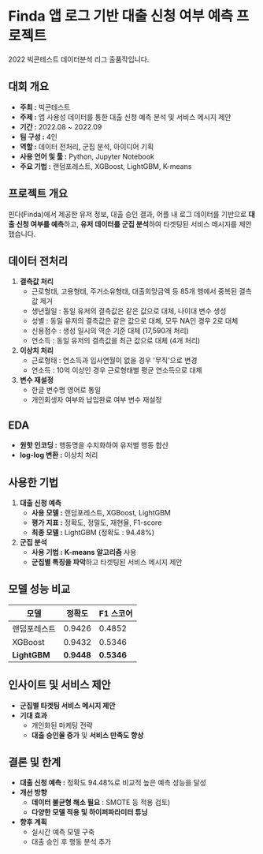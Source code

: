 # Finda 앱 로그 기반 대출 신청 여부 예측 프로젝트
2022 빅콘테스트 데이터분석 리그 출품작입니다.

## 대회 개요
- **주최 :** 빅콘테스트 
- **주제 :** 앱 사용성 데이터를 통한 대출 신청 예측 분석 및 서비스 메시지 제안  
- **기간 :** 2022.08 ~ 2022.09
- **팀 구성 :** 4인
- **역할 :** 데이터 전처리, 군집 분석, 아이디어 기획
- **사용 언어 및 툴 :** Python, Jupyter Notebook  
- **주요 기법 :** 랜덤포레스트, XGBoost, LightGBM, K-means


## 프로젝트 개요
핀다(Finda)에서 제공한 유저 정보, 대출 승인 결과, 어플 내 로그 데이터를 기반으로 **대출 신청 여부를 예측**하고, **유저 데이터를 군집 분석**하여 타겟팅된 서비스 메시지를 제안했습니다.


## 데이터 전처리
1. **결측값 처리**
   - 근로형태, 고용형태, 주거소유형태, 대출희망금액 등 85개 행에서 중복된 결측값 제거
   - 생년월일 : 동일 유저의 결측값은 같은 값으로 대체, 나이대 변수 생성
   - 성별 : 동일 유저의 결측값은 같은 값으로 대체, 모두 NA인 경우 2로 대체
   - 신용점수 : 생성 일시의 역순 기준 대체 (17,590개 처리)
   - 연소득 : 동일 유저의 결측값을 최근 값으로 대체 (4개 처리)
2. **이상치 처리**
   - 근로형태 : 연소득과 입사연월이 없을 경우 '무직'으로 변경
   - 연소득 : 10억 이상인 경우 근로형태별 평균 연소득으로 대체
3. **변수 재설정**
   - 한글 변수명 영어로 통일
   - 개인회생자 여부와 납입완료 여부 변수 재설정


## EDA
- **원핫 인코딩 :** 행동명을 수치화하여 유저별 행동 합산
- **log-log 변환 :** 이상치 처리


## 사용한 기법
1. **대출 신청 예측**
   - **사용 모델 :** 랜덤포레스트, XGBoost, LightGBM  
   - **평가 지표 :** 정확도, 정밀도, 재현율, F1-score
   - **최종 모델 :** LightGBM (정확도 : 94.48%)
2. **군집 분석**
   - **사용 기법 :** **K-means 알고리즘** 사용
   - **군집별 특징을 파악**하고 타겟팅된 서비스 메시지 제안  


## 모델 성능 비교
| 모델              | 정확도    | F1 스코어  |
|------------------|----------|------------|
| 랜덤포레스트      | 0.9426   | 0.4852     |
| XGBoost          | 0.9432   | 0.5346     |
| **LightGBM**     | **0.9448** | **0.5346** |


## 인사이트 및 서비스 제안
- **군집별 타겟팅 서비스 메시지 제안**
- **기대 효과**
  - 개인화된 마케팅 전략
  - **대출 승인율 증가** 및 **서비스 만족도 향상**


## 결론 및 한계
- **대출 신청 예측 :** 정확도 94.48%로 비교적 높은 예측 성능을 달성  
- **개선 방향**  
  - **데이터 불균형 해소 필요** : SMOTE 등 적용 검토) 
  - **다양한 모델 적용 및 하이퍼파라미터 튜닝**  
- **향후 계획**  
  - 실시간 예측 모델 구축  
  - 대출 승인 후 행동 분석 추가
